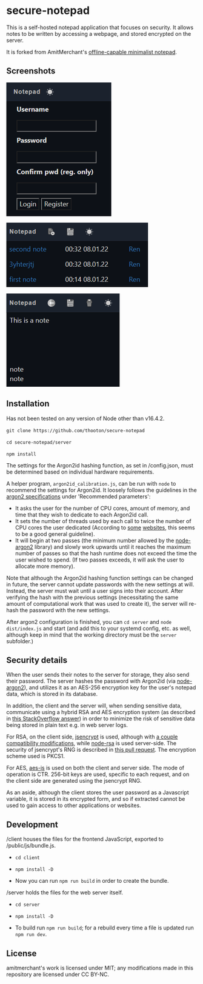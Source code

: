 secure-notepad
===
This is a self-hosted notepad application that focuses on security. It allows notes to be written by accessing a webpage, and stored encrypted on the server.

It is forked from AmitMerchant's [offline-capable minimalist notepad](https://github.com/amitmerchant1990/notepad).

## Screenshots

![Login](ss2.png?raw=true)

![Home screen](ss1.png?raw=true)

![Editing a note](ss3.png?raw=true)

## Installation

Has not been tested on any version of Node other than v16.4.2.

`git clone https://github.com/thooton/secure-notepad`

`cd secure-notepad/server`

`npm install`

The settings for the Argon2id hashing function, as set in /config.json, must be determined based on individual hardware requirements. 

A helper program, `argon2id_calibration.js`, can be run with `node` to recommend the settings for Argon2id. It loosely follows the guidelines in the [argon2 specifications](https://www.password-hashing.net/argon2-specs.pdf) under 'Recommended parameters':
- It asks the user for the number of CPU cores, amount of memory, and time that they wish to dedicate to each Argon2id call.
- It sets the number of threads used by each call to twice the number of CPU cores the user dedicated (According to [some](https://www.twelve21.io/how-to-choose-the-right-parameters-for-argon2/) [websites](https://www.ory.sh/choose-recommended-argon2-parameters-password-hashing/), this seems to be a good general guideline).
- It will begin at two passes (the minimum number allowed by the [node-argon2](https://github.com/ranisalt/node-argon2) library) and slowly work upwards until it reaches the maximum number of passes so that the hash runtime does not exceed the time the user wished to spend. (If two passes exceeds, it will ask the user to allocate more memory).

Note that although the Argon2id hashing function settings can be changed in future, the server cannot update passwords with the new settings at will. Instead, the server must wait until a user signs into their account. After verifying the hash with the previous settings (necessitating the same amount of computational work that was used to create it), the server will re-hash the password with the new settings.

After argon2 configuration is finished, you can `cd server` and `node dist/index.js` and start (and add this to your systemd config, etc. as well, although keep in mind that the working directory must be the `server` subfolder.)

## Security details

When the user sends their notes to the server for storage, they also send their password. The server hashes the password with Argon2id (via [node-argon2](https://github.com/ranisalt/node-argon2)), and utilizes it as an AES-256 encryption key for the user's notepad data, which is stored in its database.

In addition, the client and the server will, when sending sensitive data, communicate using a hybrid RSA and AES encryption system (as described in [this StackOverflow answer](https://stackoverflow.com/a/5868456/6917530)) in order to minimize the risk of sensitive data being stored in plain text e.g. in web server logs.

For RSA, on the client side, [jsencrypt](https://github.com/travist/jsencrypt) is used, although with [a couple compatibility modifications](https://github.com/thooton/jsencrypt/commits/new_changes), while [node-rsa](https://github.com/rzcoder/node-rsa) is used server-side. The security of jsencrypt's RNG is described in [this pull request](https://github.com/travist/jsencrypt/pull/6). The encryption scheme used is PKCS1.

For AES, [aes-js](https://github.com/ricmoo/aes-js) is used on both the client and server side. The mode of operation is CTR. 256-bit keys are used, specific to each request, and on the client side are generated using the jsencrypt RNG.

As an aside, although the client stores the user password as a Javascript variable, it is stored in its encrypted form, and so if extracted cannot be used to gain access to other applications or websites.

## Development

/client houses the files for the frontend JavaScript, exported to /public/js/bundle.js.

- `cd client`

- `npm install -D`

- Now you can run `npm run build` in order to create the bundle.

/server holds the files for the web server itself.

- `cd server`

- `npm install -D`

- To build run `npm run build`; for a rebuild every time a file is updated run `npm run dev`.

## License

amitmerchant's work is licensed under MIT; any modifications made in this repository are licensed under CC BY-NC.
